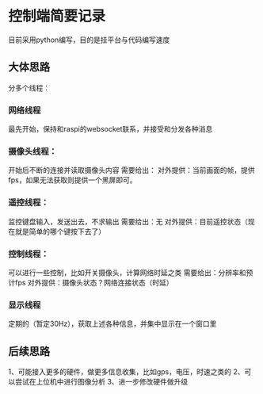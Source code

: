 # 控制端简要记录

目前采用python编写，目的是挂平台与代码编写速度

## 大体思路

分多个线程：

### 网络线程
最先开始，保持和raspi的websocket联系，并接受和分发各种消息

### 摄像头线程：
开始后不断的连接并读取摄像头内容
需要给出：
对外提供：当前画面的帧，提供fps，如果无法获取则提供一个黑屏即可。

### 遥控线程：
监控键盘输入，发送出去，不求输出
需要给出：无
对外提供：目前遥控状态（现在就是简单的哪个键按下去了）

### 控制线程：
可以进行一些控制，比如开关摄像头，计算网络时延之类
需要给出：分辨率和预计fps
对外提供：摄像头状态？网络连接状态（时延）

### 显示线程
定期的（暂定30Hz），获取上述各种信息，并集中显示在一个窗口里

## 后续思路
1、可能接入更多的硬件，做更多信息收集，比如gps，电压，时速之类的
2、可以尝试在上位机中进行图像分析
3、进一步修改硬件做升级